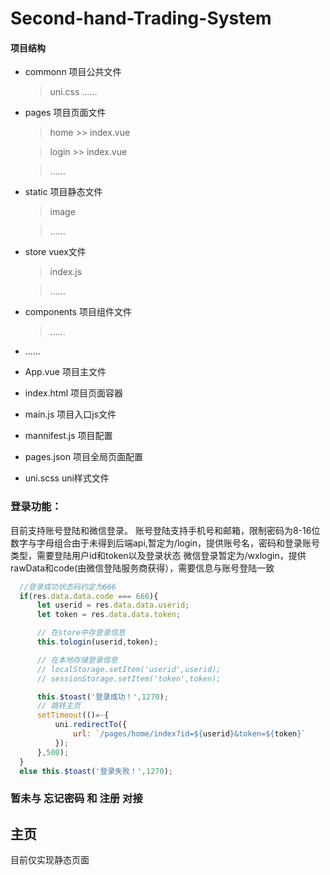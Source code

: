 # Second-hand-Trading-System

#### 项目结构
- commonn  项目公共文件
    > uni.css
	> ......

- pages 项目页面文件
	> home
		>> index.vue

	> login
		>> index.vue

	> ......
- static 项目静态文件
	> image

	> ......
- store vuex文件
	> index.js

	> ......
- components 项目组件文件
	> ......
- ......  	
- App.vue 项目主文件
- index.html 项目页面容器
- main.js 项目入口js文件
- mannifest.js 项目配置
- pages.json 项目全局页面配置
- uni.scss uni样式文件



### 登录功能：
  目前支持账号登陆和微信登录。
    账号登陆支持手机号和邮箱，限制密码为8-16位数字与字母组合由于未得到后端api,暂定为/login，提供账号名，密码和登录账号类型，需要登陆用户id和token以及登录状态
    微信登录暂定为/wxlogin，提供rawData和code(由微信登陆服务商获得），需要信息与账号登陆一致
  ```javascript
    //登录成功状态码约定为666
    if(res.data.data.code === 666){
		let userid = res.data.data.userid;
		let token = res.data.data.token;

		// 在store中存登录信息
		this.tologin(userid,token);

		// 在本地存储登录信息
		// localStorage.setItem('userid',userid);
		// sessionStorage.setItem('token',token);

		this.$toast('登录成功！',1270);
		// 跳转主页
		setTimeout(()=-{
			uni.redirectTo({
				url: `/pages/home/index?id=${userid}&token=${token}`
			});
		},500);
	}
	else this.$toast('登录失败！',1270);
  ```
  
  ### 暂未与 忘记密码 和 注册 对接

## 主页
   目前仅实现静态页面
